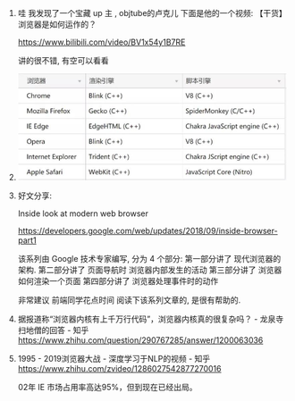 1. 哇 我发现了一个宝藏 up 主 , objtube的卢克儿
   下面是他的一个视频: 【干货】浏览器是如何运作的？

   https://www.bilibili.com/video/BV1x54y1B7RE

   讲的很不错, 有空可以看看
   
2. ![image-20201122150208414](./docs/image-20201122150208414.png)

3. 好文分享:

   Inside look at modern web browser

   https://developers.google.com/web/updates/2018/09/inside-browser-part1

   该系列由 Google 技术专家编写, 分为 4 个部分:
   第一部分讲了 现代浏览器的架构.
   第二部分讲了  页面导航时 浏览器内部发生的活动
   第三部分讲了 浏览器如何渲染一个页面
   第四部分讲了 浏览器处理事件时的动作

   非常建议 前端同学花点时间 阅读下该系列文章的, 是很有帮助的.
   
4. 据报道称“浏览器内核有上千万行代码”，浏览器内核真的很复杂吗？ - 龙泉寺扫地僧的回答 - 知乎 https://www.zhihu.com/question/290767285/answer/1200063036

5. 1995 - 2019浏览器大战 - 深度学习于NLP的视频 - 知乎 https://www.zhihu.com/zvideo/1286027542877270016

   02年 IE 市场占用率高达95%，但到现在已经出局。